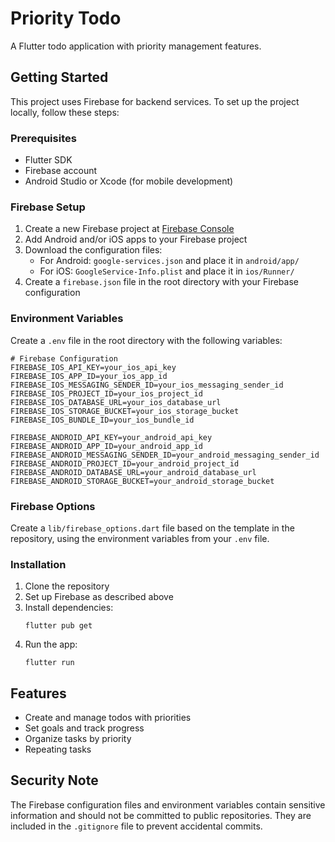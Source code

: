 # Priority Todo

A Flutter todo application with priority management features.

## Getting Started

This project uses Firebase for backend services. To set up the project locally, follow these steps:

### Prerequisites

- Flutter SDK
- Firebase account
- Android Studio or Xcode (for mobile development)

### Firebase Setup

1. Create a new Firebase project at [Firebase Console](https://console.firebase.google.com/)
2. Add Android and/or iOS apps to your Firebase project
3. Download the configuration files:
   - For Android: `google-services.json` and place it in `android/app/`
   - For iOS: `GoogleService-Info.plist` and place it in `ios/Runner/`
4. Create a `firebase.json` file in the root directory with your Firebase configuration

### Environment Variables

Create a `.env` file in the root directory with the following variables:

```
# Firebase Configuration
FIREBASE_IOS_API_KEY=your_ios_api_key
FIREBASE_IOS_APP_ID=your_ios_app_id
FIREBASE_IOS_MESSAGING_SENDER_ID=your_ios_messaging_sender_id
FIREBASE_IOS_PROJECT_ID=your_ios_project_id
FIREBASE_IOS_DATABASE_URL=your_ios_database_url
FIREBASE_IOS_STORAGE_BUCKET=your_ios_storage_bucket
FIREBASE_IOS_BUNDLE_ID=your_ios_bundle_id

FIREBASE_ANDROID_API_KEY=your_android_api_key
FIREBASE_ANDROID_APP_ID=your_android_app_id
FIREBASE_ANDROID_MESSAGING_SENDER_ID=your_android_messaging_sender_id
FIREBASE_ANDROID_PROJECT_ID=your_android_project_id
FIREBASE_ANDROID_DATABASE_URL=your_android_database_url
FIREBASE_ANDROID_STORAGE_BUCKET=your_android_storage_bucket
```

### Firebase Options

Create a `lib/firebase_options.dart` file based on the template in the repository, using the environment variables from your `.env` file.

### Installation

1. Clone the repository
2. Set up Firebase as described above
3. Install dependencies:
   ```
   flutter pub get
   ```
4. Run the app:
   ```
   flutter run
   ```

## Features

- Create and manage todos with priorities
- Set goals and track progress
- Organize tasks by priority
- Repeating tasks

## Security Note

The Firebase configuration files and environment variables contain sensitive information and should not be committed to public repositories. They are included in the `.gitignore` file to prevent accidental commits.
